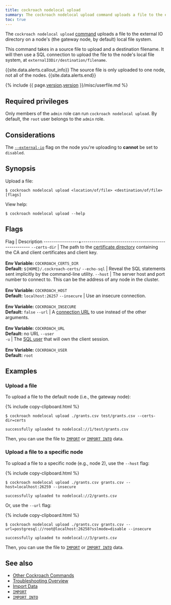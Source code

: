 ```yaml
---
title: cockroach nodelocal upload
summary: The cockroach nodelocal upload command uploads a file to the external IO directory on a node's (the gateway node, by default) local file system.
toc: true
---
```


 The `cockroach nodelocal upload` [command](cockroach-commands.html) uploads a file to the external IO directory on a node's (the gateway node, by default) local file system.

This command takes in a source file to upload and a destination filename. It will then use a SQL connection to upload the file to the node's local file system, at `externalIODir/destination/filename`.

{{site.data.alerts.callout_info}}
The source file is only uploaded to one node, not all of the nodes.
{{site.data.alerts.end}}

{% include {{ page.[version](cluster-settings.html#setting-version).[version](cluster-settings.html#setting-version) }}/misc/userfile.md %}

## Required privileges

Only members of the `admin` role can run `cockroach nodelocal upload`. By default, the `root` user belongs to the `admin` role.

## Considerations

The [`--external-io`](cockroach-start.html#general) flag on the node you're uploading to **cannot** be set to `disabled`.

## Synopsis

Upload a file:

~~~ shell
$ cockroach nodelocal upload <location/of/file> <destination/of/file> [flags]
~~~

View help:

~~~ shell
$ cockroach nodelocal upload --help
~~~

## Flags

 Flag            | Description
-----------------+-----------------------------------------------------
`--certs-dir`    | The path to the [certificate directory](cockroach-cert.html) containing the CA and client certificates and client key.<br><br>**Env Variable:** `COCKROACH_CERTS_DIR`<br>**Default:** `${HOME}/.cockroach-certs/`
`--echo-sql`     | Reveal the SQL statements sent implicitly by the command-line utility.
`--host`         | The server host and port number to connect to. This can be the address of any node in the cluster. <br><br>**Env Variable:** `COCKROACH_HOST`<br>**Default:** `localhost:26257`
`--insecure`     | Use an insecure connection.<br><br>**Env Variable:** `COCKROACH_INSECURE`<br>**Default:** `false`
`--url`          | A [connection URL](connection-parameters.html#connect-using-a-url) to use instead of the other arguments.<br><br>**Env Variable:** `COCKROACH_URL`<br>**Default:** no URL
`--user`<br>`-u` | The [SQL user](create-user.html) that will own the client session.<br><br>**Env Variable:** `COCKROACH_USER`<br>**Default:** `root`

## Examples

### Upload a file

To upload a file to the default node (i.e., the gateway node):

{% include copy-clipboard.html %}
~~~ shell
$ cockroach nodelocal upload ./grants.csv test/grants.csv --certs-dir=certs
~~~

~~~
successfully uploaded to nodelocal://1/test/grants.csv
~~~

Then, you can use the file to [`IMPORT`](import.html) or [`IMPORT INTO`](import-into.html) data.

### Upload a file to a specific node

To upload a file to a specific node (e.g., node 2), use the `--host` flag:

{% include copy-clipboard.html %}
~~~ shell
$ cockroach nodelocal upload ./grants.csv grants.csv --host=localhost:26259 --insecure
~~~

~~~
successfully uploaded to nodelocal://2/grants.csv
~~~

Or, use the `--url` flag:

{% include copy-clipboard.html %}
~~~ shell
$ cockroach nodelocal upload ./grants.csv grants.csv --url=postgresql://root@localhost:26258?sslmode=disable --insecure
~~~

~~~
successfully uploaded to nodelocal://3/grants.csv
~~~

Then, you can use the file to [`IMPORT`](import.html) or [`IMPORT INTO`](import-into.html) data.

## See also

- [Other Cockroach Commands](cockroach-commands.html)
- [Troubleshooting Overview](troubleshooting-overview.html)
- [Import Data](migration-overview.html)
- [`IMPORT`](import.html)
- [`IMPORT INTO`](import-into.html)

